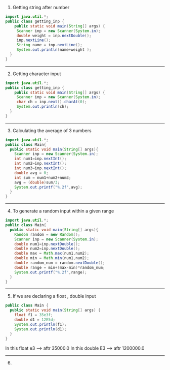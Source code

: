1. Getting string after number

```java
import java.util.*;
public class getting_inp {
    public static void main(String[] args) {
     Scanner inp = new Scanner(System.in);
     double weight = inp.nextDouble();
     inp.nextLine();
     String name = inp.nextLine();
     System.out.println(name+weight );
  }
}
```
---
2. Getting character input

```java
import java.util.*;
public class getting_inp {
    public static void main(String[] args) {
     Scanner inp = new Scanner(System.in);
     char ch = inp.next().charAt(0);
     System.out.println(ch);
  }
}
```
---
3. Calculating the average of 3 numbers

```java
import java.util.*;
public class Main{
  public static void main(String[] args){
    Scanner inp = new Scanner(System.in);
    int num1=inp.nextInt();
    int num2=inp.nextInt();
    int num3=inp.nextInt();
    double avg = 0;
    int sum = num1+num2+num3;
    avg = (double)sum/3;
    System.out.printf("%.2f",avg);
  }
}
```
---
4. To generate a random input within a given range

```java
import java.util.*;
public class Main{
  public static void main(String[] args){
    Random random = new Random();
    Scanner inp = new Scanner(System.in);
    double num1=inp.nextDouble();
    double num2=inp.nextDouble();
    double max = Math.max(num1,num2);
    double min = Math.min(num1,num2);
    double random_num = random.nextDouble();
    double range = min+(max-min)*random_num;
    System.out.printf("%.2f",range);
  }
}
```
---
5. If we are declaring a float , double input 

```java
public class Main {
  public static void main(String[] args) {
    float f1 = 35e3f;
    double d1 = 12E5d;
    System.out.println(f1);
    System.out.println(d1);  
  }
}
```
In this float e3 --> aftr 35000.0
In this double E3 --> aftr 1200000.0

---
6. 
